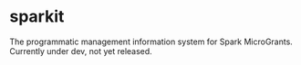 # sparkit

The programmatic management information system for Spark MicroGrants. Currently under dev, not yet released.
